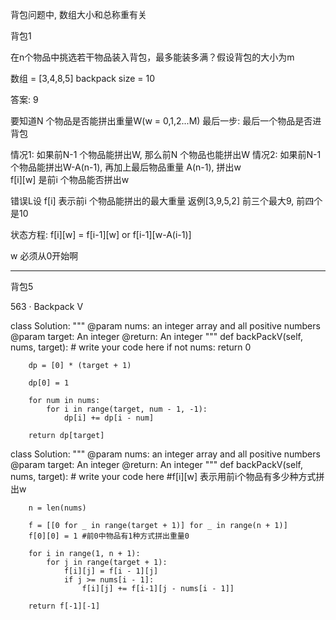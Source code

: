 背包问题中, 数组大小和总称重有关

背包1

在n个物品中挑选若干物品装入背包，最多能装多满？假设背包的大小为m

数组 = [3,4,8,5]
backpack size = 10

答案: 9

要知道N 个物品是否能拼出重量W(w = 0,1,2...M)
最后一步: 最后一个物品是否进背包

情况1: 如果前N-1 个物品能拼出W, 那么前N 个物品也能拼出W
情况2: 如果前N-1个物品能拼出W-A(n-1), 再加上最后物品重量 A(n-1), 拼出w
​​  
f[i][w] 是前i 个物品能否拼出w

错误L设 f[i] 表示前i 个物品能拼出的最大重量
返例[3,9,5,2] 前三个最大9, 前四个是10

状态方程:
f[i][w] = f[i-1][w] or f[i-1][w-A(i-1)]


w 必须从0开始啊


---------------------------------



背包5

563 · Backpack V


class Solution:
    """
    @param nums: an integer array and all positive numbers
    @param target: An integer
    @return: An integer
    """
    def backPackV(self, nums, target):
        # write your code here
        if not nums:
            return 0
            
        dp = [0] * (target + 1)
        
        dp[0] = 1
        
        for num in nums:
            for i in range(target, num - 1, -1):
                dp[i] += dp[i - num]
        
        return dp[target]




class Solution:
    """
    @param nums: an integer array and all positive numbers
    @param target: An integer
    @return: An integer
    """
    def backPackV(self, nums, target):
        # write your code here
        #f[i][w] 表示用前i个物品有多少种方式拼出w

        n = len(nums)

        f = [[0 for _ in range(target + 1)] for _ in range(n + 1)]
        f[0][0] = 1 #前0中物品有1种方式拼出重量0

        for i in range(1, n + 1):
            for j in range(target + 1):
                f[i][j] = f[i - 1][j]
                if j >= nums[i - 1]:
                    f[i][j] += f[i-1][j - nums[i - 1]]
        
        return f[-1][-1]
